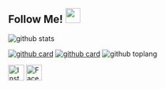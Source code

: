 ## Follow Me! <img src="https://raw.githubusercontent.com/iampavangandhi/iampavangandhi/master/gifs/Hi.gif" width="30px"></h2>

![github stats](https://github-readme-stats.vercel.app/api?username=insanmustadi37&show_icons=true&theme=radical)

[![github card](https://github-readme-stats.vercel.app/api/pin/?username=insanmustadi37&repo=Admin-Template&theme=gruvbox)](https://github.com/insanmustadi37/admin-template)
[![github card](https://github-readme-stats.vercel.app/api/pin/?username=insanmustadi37&repo=Pantau-Corona&theme=dracula)](https://github.com/insanmustadi37/pantau-corona)
![github toplang](https://github-readme-stats.vercel.app/api/top-langs/?username=insanmustadi37&layout=compact&theme=nightowl)



<a href="https://www.instagram.com/i.n.s.a.n.m.s" target="_blank"><img src="https://img.shields.io/badge/Instagram-%23E4405F.svg?&style=flat-square&logo=instagram&logoColor=white" height="32px" alt="Instagram"></a>
<a href="https://www.facebook.com/insan.m.s" target="_blank"><img src="https://img.shields.io/badge/Facebook-%23E4405F.svg?&style=flat-square&logo=instagram&logoColor=white" height="32px" alt="Facebook"></a>
